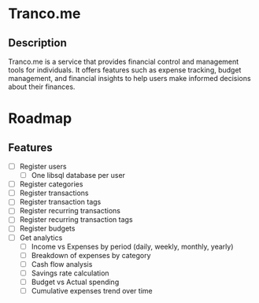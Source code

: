# Tranco.me

## Description

Tranco.me is a service that provides financial control and management tools for individuals. It offers features such as expense tracking, budget management, and financial insights to help users make informed decisions about their finances.

# Roadmap

## Features

- [ ] Register users
  - [ ] One libsql database per user
- [ ] Register categories
- [ ] Register transactions
- [ ] Register transaction tags
- [ ] Register recurring transactions
- [ ] Register recurring transaction tags
- [ ] Register budgets
- [ ] Get analytics
  - [ ] Income vs Expenses by period (daily, weekly, monthly, yearly)
  - [ ] Breakdown of expenses by category
  - [ ] Cash flow analysis
  - [ ] Savings rate calculation
  - [ ] Budget vs Actual spending
  - [ ] Cumulative expenses trend over time
